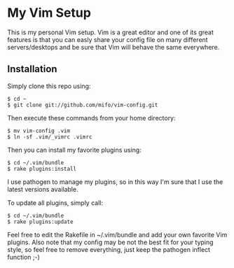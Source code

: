 My Vim Setup
=============

This is my personal Vim setup. Vim is a great editor and one of its great features
is that you can easly share your config file on many different servers/desktops
and be sure that Vim will behave the same everywhere.

Installation
-------

Simply clone this repo using:

    $ cd ~
    $ git clone git://github.com/mifo/vim-config.git

Then execute these commands from your home directory:

    $ mv vim-config .vim
    $ ln -sf .vim/_vimrc .vimrc

Then you can install my favorite plugins using:

    $ cd ~/.vim/bundle
    $ rake plugins:install

I use pathogen to manage my plugins, so in this way I'm sure that I use
the latest versions available.

To update all plugins, simply call:

    $ cd ~/.vim/bundle
    $ rake plugins:update

Feel free to edit the Rakefile in ~/.vim/bundle and add your own favorite Vim plugins.
Also note that my config may be not the best fit for your typing style, so feel free
to remove everything, just keep the pathogen inflect function ;-)
